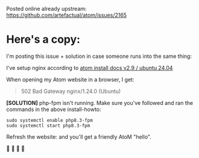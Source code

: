 Posted online already upstream: https://github.com/artefactual/atom/issues/2165

# Here's a copy:

I'm posting this issue + solution in case someone runs into the same thing:

I've setup nginx according to [atom install docs v2.9 / ubuntu 24.04](https://www.accesstomemory.org/en/docs/2.9/admin-manual/installation/ubuntu/#installation-ubuntu)

When opening my Atom website in a browser, I get:

> 502 Bad Gateway
> nginx/1.24.0 (Ubuntu)

**[SOLUTION]**
php-fpm isn't running.
Make sure you've followed and ran the commands in the above install-howto:
```
sudo systemctl enable php8.3-fpm
sudo systemctl start php8.3-fpm
```

Refresh the website: and you'll get a friendly AtoM "hello".

🌻 🌻 🌈 🌻 
